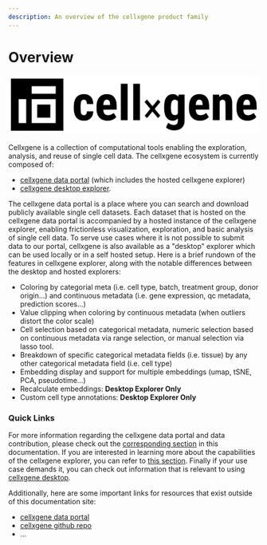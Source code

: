 ```yaml
---
description: An overview of the cellxgene product family
---
```


# Overview

![](.gitbook/assets/cellxgene_logo.svg)

Cellxgene is a collection of computational tools enabling the exploration, analysis, and reuse of single cell data. The cellxgene ecosystem is currently composed of:

*  [cellxgene data portal](https://cellxgene.cziscience.com/) \(which includes the hosted cellxgene explorer\)
*  [cellxgene desktop explorer](https://github.com/chanzuckerberg/cellxgene). 

The cellxgene data portal is a place where you can search and download publicly available single cell datasets. Each dataset that is hosted on the cellxgene data portal is accompanied by a hosted instance of the cellxgene explorer, enabling frictionless visualization, exploration, and basic analysis of single cell data. To serve use cases where it is not possible to submit data to our portal, cellxgene is also available as a "desktop" explorer which can be used locally or in a self hosted setup. Here is a brief rundown of the features in cellxgene explorer, along with the notable differences between the desktop and hosted explorers:

* Coloring by categorial meta \(i.e. cell type, batch, treatment group, donor origin...\) and continuous metadata \(i.e. gene expression, qc metadata, prediction scores...\)
* Value clipping when coloring by continuous metadata \(when outliers distort the color scale\)
* Cell selection based on categorical metadata, numeric selection based on continuous metadata via range selection, or manual selection via lasso tool.
* Breakdown of specific categorical metadata fields \(i.e. tissue\) by any other categorical metadata field \(i.e. cell type\)
* Embedding display and support for multiple embeddings \(umap, tSNE, PCA, pseudotime...\)
* Recalculate embeddings: **Desktop Explorer Only**
* Custom cell type annotations: **Desktop Explorer Only**

### Quick Links

For more information regarding the cellxgene data portal and data contribution, please check out the [corresponding section](portal/hosted-intro.md) in this documentation. If you are interested in learning more about the capabilities of the cellxgene explorer, you can refer to [this section](explorer/explorer-intro.md). Finally if your use case demands it, you can check out information that is relevant to using [cellxgene desktop](desktop/desktop-intro.md).

Additionally, here are some important links for resources that exist outside of this documentation site:

* [cellxgene data portal](https://cellxgene.cziscience.com/)
* [cellxgene github repo](https://github.com/chanzuckerberg/cellxgene)
* ...









